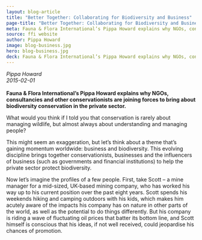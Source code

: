 ```yaml
---
layout: blog-article
title: "Better Together: Collaborating for Biodiversity and Business"
page-title: "Better Together: Collaborating for Biodiversity and Business"
meta: Fauna & Flora International’s Pippa Howard explains why NGOs, consultancies and other conservationists are joining forces to bring about biodiversity conservation in the private sector.
source: ffi website
author: Pippa Howard
image: blog-business.jpg
hero: blog-business.jpg
deck: Fauna & Flora International’s Pippa Howard explains why NGOs, consultancies and other conservationists are joining forces to bring about biodiversity conservation in the private sector.
---
```

<i class="micro">Pippa Howard<br>2015-02-01</i>
<br>
<br><b>Fauna & Flora International’s Pippa Howard explains why NGOs, consultancies and other conservationists are joining forces to bring about biodiversity conservation in the private sector.</b>

What would you think if I told you that conservation is rarely about managing wildlife, but almost always about understanding and managing people?

This might seem an exaggeration, but let’s think about a theme that’s gaining momentum worldwide: business and biodiversity. This evolving discipline brings together conservationists, businesses and the influencers of business (such as governments and financial institutions) to help the private sector protect biodiversity.

Now let’s imagine the profiles of a few people. First, take Scott – a mine manager for a mid-sized, UK-based mining company, who has worked his way up to his current position over the past eight years. Scott spends his weekends hiking and camping outdoors with his kids, which makes him acutely aware of the impacts his company has on nature in other parts of the world, as well as the potential to do things differently. But his company is riding a wave of fluctuating oil prices that batter its bottom line, and Scott himself is conscious that his ideas, if not well received, could jeopardise his chances of promotion.
